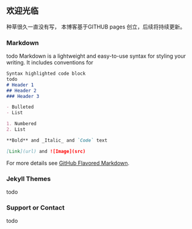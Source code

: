 ## 欢迎光临

种草很久一直没有写，
本博客基于GITHUB pages 创立，后续将持续更新。

### Markdown
todo
Markdown is a lightweight and easy-to-use syntax for styling your writing. It includes conventions for

```markdown
Syntax highlighted code block
todo
# Header 1
## Header 2
### Header 3

- Bulleted
- List

1. Numbered
2. List

**Bold** and _Italic_ and `Code` text

[Link](url) and ![Image](src)
```

For more details see [GitHub Flavored Markdown](https://guides.github.com/features/mastering-markdown/).

### Jekyll Themes

todo
### Support or Contact

todo
